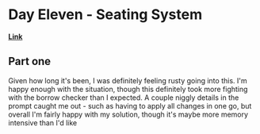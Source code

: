 # Day Eleven - Seating System

[**Link**](https://adventofcode.com/2020/day/11)

## Part one

Given how long it's been, I was definitely feeling rusty going into this.
I'm happy enough with the situation, though this definitely took more fighting with the borrow checker than I expected.
A couple niggly details in the prompt caught me out - such as having to apply all changes in one go, but overall I'm fairly happy with my solution, though it's maybe more memory intensive than I'd like
